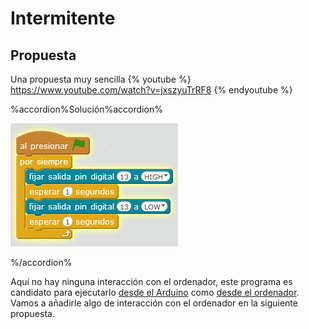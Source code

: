 
# Intermitente

## Propuesta
Una propuesta muy sencilla
{% youtube %} https://www.youtube.com/watch?v=jxszyuTrRF8 {% endyoutube %}



%accordion%Solución%accordion%


<img src="img/ledintermitente.png" width="268" height="197" />

%/accordion%



Aquí no hay ninguna interacción con el ordenador, este programa es candidato para ejecutarlo [desde el Arduino](https://catedu.github.io/ensena-pensamiento-computacional-con-arduino/programa_en_arduino.html) como [desde el ordenador](https://catedu.github.io/ensena-pensamiento-computacional-con-arduino/programa_en_mblock.html).
Vamos a añadirle algo de interacción con el ordenador en la siguiente propuesta.






